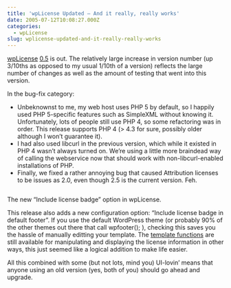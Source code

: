 ```yaml
---
title: 'wpLicense Updated — And it really, really works'
date: 2005-07-12T10:08:27.000Z
categories:
  - wpLicense
slug: wplicense-updated-and-it-really-really-works
---
```

[wpLicense][1]  [0.5][2]  is out. The relatively large increase in version number (up 3/10ths as opposed to my usual 1/10th of a version) reflects the large number of changes as well as the amount of testing that went into this version.

In the bug-fix category:

<ul class="simple">
  <li>
    Unbeknownst to me, my web host uses <span class="caps">PHP</span> 5 by default, so I happily used <span class="caps">PHP</span> 5-specific features such as SimpleXML without knowing it. Unfortunately, lots of people still use <span class="caps">PHP</span> 4, so some refactoring was in order. This release supports <span class="caps">PHP</span> 4 (> 4.3 for sure, possibly older although I won’t guarantee it).
  </li>
  <li>
    I had also used libcurl in the previous version, which while it existed in <span class="caps">PHP</span> 4 wasn’t always turned on. We’re using a little more braindead way of calling the webservice now that should work with non-libcurl-enabled installations of <span class="caps">PHP</span>.
  </li>
  <li>
    Finally, we fixed a rather annoying bug that caused Attribution licenses to be issues as 2.0, even though 2.5 is the current version. Feh.
  </li>
</ul>

<div class="figure">
  <img alt="" src="http://yergler.net/blog/images/includelicensebadge.png" />

  <p class="caption">
    The new &#8220;Include license badge&#8221; option in wpLicense.
  </p>
</div>

This release also adds a new configuration option: “Include license badge in default footer”. If you use the default WordPress theme (or probably 90% of the other themes out there that call wpfooter(); ), checking this saves you the hassle of manually editting your template. The [template functions][3]  are still available for manipulating and displaying the license information in other ways, this just seemed like a logical addition to make life easier.

All this combined with some (but not lots, mind you) <span class="caps">UI</span>-lovin’ means that anyone using an old version (yes, both of you) should go ahead and upgrade.



 [1]: http://yergler.net/projects/wplicense
 [2]: http://yergler.net/projects/wplicense/download-wplicense
 [3]: http://yergler.net/projects/wplicense/wplicense-function-reference/
